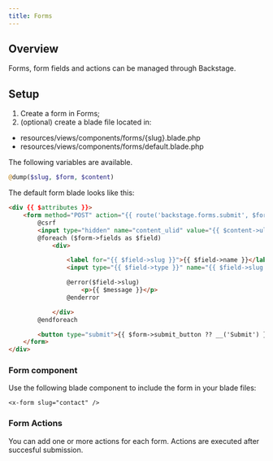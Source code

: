 ```yaml
---
title: Forms
---
```


## Overview

Forms, form fields and actions can be managed through Backstage.

## Setup

1. Create a form in Forms;
2. (optional) create a blade file located in:
- resources/views/components/forms/{slug}.blade.php
- resources/views/components/forms/default.blade.php

The following variables are available.

```php
@dump($slug, $form, $content)
```

The default form blade looks like this:

```html
<div {{ $attributes }}>
    <form method="POST" action="{{ route('backstage.forms.submit', $form->slug) }}" enctype="multipart/form-data">
        @csrf
        <input type="hidden" name="content_ulid" value="{{ $content->ulid }}">
        @foreach ($form->fields as $field)
            <div>

                <label for="{{ $field->slug }}">{{ $field->name }}</label>
                <input type="{{ $field->type }}" name="{{ $field->slug }}" id="{{ $field->slug }}">

                @error($field->slug)
                    <p>{{ $message }}</p>
                @enderror

            </div>
        @endforeach

        <button type="submit">{{ $form->submit_button ?? __('Submit') }}</button>
    </form>
</div>
```

### Form component

Use the following blade component to include the form in your blade files:

```blade
<x-form slug="contact" />
```


### Form Actions

You can add one or more actions for each form. Actions are executed after succesful submission.